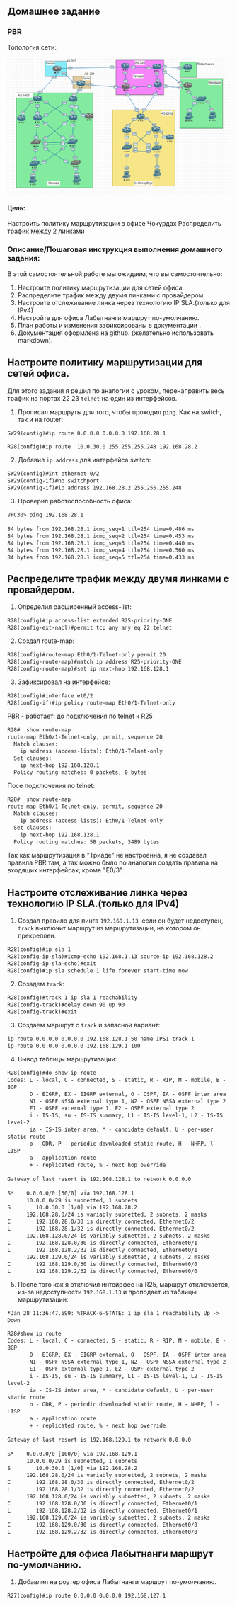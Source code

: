 ## Домашнее задание
### PBR


Топология сети:

![](base_scheme.png)

#### Цель:
Настроить политику маршрутизации в офисе Чокурдах
Распределить трафик между 2 линками


### Описание/Пошаговая инструкция выполнения домашнего задания:
В этой самостоятельной работе мы ожидаем, что вы самостоятельно:

1. Настроите политику маршрутизации для сетей офиса.
2. Распределите трафик между двумя линками с провайдером.
3. Настроите отслеживание линка через технологию IP SLA.(только для IPv4)
4. Настройте для офиса Лабытнанги маршрут по-умолчанию.
5. План работы и изменения зафиксированы в документации .
6. Документация оформлена на github. (желательно использовать markdown).

## Настроите политику маршрутизации для сетей офиса.

Для этого задания я решил по аналогии с уроком, перенаправить весь трафик на портах 22 23 ```telnet``` на один из интерфейсов. 
1. Прописал маршруты для того, чтобы проходил ```ping```. Как на switch, так и на router:
```
SW29(config)#ip route 0.0.0.0 0.0.0.0 192.168.28.1
```
```
R28(config)#ip route  10.0.30.0 255.255.255.248 192.168.28.2
```
2. Добавил ```ip address``` для интерфейса switch:
```
SW29(config)#int ethernet 0/2
SW29(config-if)#no switchport
SW29(config-if)#ip address 192.168.28.2 255.255.255.248
```
3. Проверил работоспособность офиса:
```
VPC30> ping 192.168.28.1 

84 bytes from 192.168.28.1 icmp_seq=1 ttl=254 time=0.486 ms
84 bytes from 192.168.28.1 icmp_seq=2 ttl=254 time=0.453 ms
84 bytes from 192.168.28.1 icmp_seq=3 ttl=254 time=0.440 ms
84 bytes from 192.168.28.1 icmp_seq=4 ttl=254 time=0.560 ms
84 bytes from 192.168.28.1 icmp_seq=5 ttl=254 time=0.433 ms
```
## Распределите трафик между двумя линками с провайдером.

1. Определил расширенный access-list:
```
R28(config)#ip access-list extended R25-priority-ONE
R28(config-ext-nacl)#permit tcp any any eq 22 telnet
```
2. Создал route-map:
```
R28(config)#route-map Eth0/1-Telnet-only permit 20
R28(config-route-map)#match ip address R25-priority-ONE
R28(config-route-map)#set ip next-hop 192.168.128.1
```
3. Зафиксировал на интерфейсе:
```
R28(config)#interface et0/2
R28(config-if)#ip policy route-map Eth0/1-Telnet-only
```
PBR - работает: до подключения по telnet к R25
```
R28#  show route-map 
route-map Eth0/1-Telnet-only, permit, sequence 20
  Match clauses:
    ip address (access-lists): Eth0/1-Telnet-only 
  Set clauses:
    ip next-hop 192.168.128.1
  Policy routing matches: 0 packets, 0 bytes
```
Посе подключения по telnet:
```
R28#  show route-map 
route-map Eth0/1-Telnet-only, permit, sequence 20
  Match clauses:
    ip address (access-lists): Eth0/1-Telnet-only 
  Set clauses:
    ip next-hop 192.168.128.1
  Policy routing matches: 58 packets, 3489 bytes
```

Так как маршрутизация в "Триаде" не настроенна, я не создавал правила PBR там, а так можно было по аналогии создать правила на входящих интерфейсах, кроме "E0/3".

## Настроите отслеживание линка через технологию IP SLA.(только для IPv4)

1. Создал правило для пинга ```192.168.1.13```, если он будет недоступен,  ``track`` выключит маршрут из маршрутизации, на котором он прекреплен.
```
R28(config)#ip sla 1
R28(config-ip-sla)#icmp-echo 192.168.1.13 source-ip 192.168.128.2
R28(config-ip-sla-echo)#exit
R28(config)#ip sla schedule 1 life forever start-time now
```
2. Созадем ```track```:
```
R28(config)#track 1 ip sla 1 reachability
R28(config-track)#delay down 90 up 90
R28(config-track)#exit
```
3. Создаем маршрут с ```track``` и запасной вариант:
```
ip route 0.0.0.0 0.0.0.0 192.168.128.1 50 name IPS1 track 1
ip route 0.0.0.0 0.0.0.0 192.168.129.1 100
```
4. Вывод таблицы маршрутизации:
```
R28(config)#do show ip route 
Codes: L - local, C - connected, S - static, R - RIP, M - mobile, B - BGP
       D - EIGRP, EX - EIGRP external, O - OSPF, IA - OSPF inter area 
       N1 - OSPF NSSA external type 1, N2 - OSPF NSSA external type 2
       E1 - OSPF external type 1, E2 - OSPF external type 2
       i - IS-IS, su - IS-IS summary, L1 - IS-IS level-1, L2 - IS-IS level-2
       ia - IS-IS inter area, * - candidate default, U - per-user static route
       o - ODR, P - periodic downloaded static route, H - NHRP, l - LISP
       a - application route
       + - replicated route, % - next hop override

Gateway of last resort is 192.168.128.1 to network 0.0.0.0

S*    0.0.0.0/0 [50/0] via 192.168.128.1
      10.0.0.0/29 is subnetted, 1 subnets
S        10.0.30.0 [1/0] via 192.168.28.2
      192.168.28.0/24 is variably subnetted, 2 subnets, 2 masks
C        192.168.28.0/30 is directly connected, Ethernet0/2
L        192.168.28.1/32 is directly connected, Ethernet0/2
      192.168.128.0/24 is variably subnetted, 2 subnets, 2 masks
C        192.168.128.0/30 is directly connected, Ethernet0/1
L        192.168.128.2/32 is directly connected, Ethernet0/1
      192.168.129.0/24 is variably subnetted, 2 subnets, 2 masks
C        192.168.129.0/30 is directly connected, Ethernet0/0
L        192.168.129.2/32 is directly connected, Ethernet0/0
```

5. После того как я отключил интейрфес на R25, маршрут отключается, из-за недоступности  ```192.168.1.13``` и проподает из таблицы маршрутизации:
```
*Jan 28 11:36:47.599: %TRACK-6-STATE: 1 ip sla 1 reachability Up -> Down
```
```
R28#show ip route 
Codes: L - local, C - connected, S - static, R - RIP, M - mobile, B - BGP
       D - EIGRP, EX - EIGRP external, O - OSPF, IA - OSPF inter area 
       N1 - OSPF NSSA external type 1, N2 - OSPF NSSA external type 2
       E1 - OSPF external type 1, E2 - OSPF external type 2
       i - IS-IS, su - IS-IS summary, L1 - IS-IS level-1, L2 - IS-IS level-2
       ia - IS-IS inter area, * - candidate default, U - per-user static route
       o - ODR, P - periodic downloaded static route, H - NHRP, l - LISP
       a - application route
       + - replicated route, % - next hop override

Gateway of last resort is 192.168.129.1 to network 0.0.0.0

S*    0.0.0.0/0 [100/0] via 192.168.129.1
      10.0.0.0/29 is subnetted, 1 subnets
S        10.0.30.0 [1/0] via 192.168.28.2
      192.168.28.0/24 is variably subnetted, 2 subnets, 2 masks
C        192.168.28.0/30 is directly connected, Ethernet0/2
L        192.168.28.1/32 is directly connected, Ethernet0/2
      192.168.128.0/24 is variably subnetted, 2 subnets, 2 masks
C        192.168.128.0/30 is directly connected, Ethernet0/1
L        192.168.128.2/32 is directly connected, Ethernet0/1
      192.168.129.0/24 is variably subnetted, 2 subnets, 2 masks
C        192.168.129.0/30 is directly connected, Ethernet0/0
L        192.168.129.2/32 is directly connected, Ethernet0/0
```
##  Настройте для офиса Лабытнанги маршрут по-умолчанию.

1. Добавлил на роутер офиса Лабытнанги маршрут по-умолчанию.
```
R27(config)#ip route 0.0.0.0 0.0.0.0 192.168.127.1
```